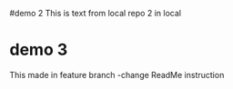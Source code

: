 #demo 2
This is text from local repo 2 in local

# demo 3

This made in feature branch -change ReadMe instruction
